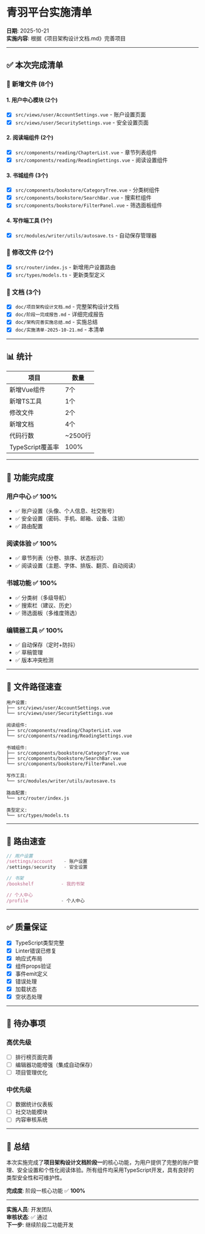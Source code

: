 # 青羽平台实施清单

**日期**: 2025-10-21  
**实施内容**: 根据《项目架构设计文档.md》完善项目

---

## ✅ 本次完成清单

### 📁 新增文件 (8个)

#### 1. 用户中心模块 (2个)
- [x] `src/views/user/AccountSettings.vue` - 账户设置页面
- [x] `src/views/user/SecuritySettings.vue` - 安全设置页面

#### 2. 阅读端组件 (2个)
- [x] `src/components/reading/ChapterList.vue` - 章节列表组件
- [x] `src/components/reading/ReadingSettings.vue` - 阅读设置组件

#### 3. 书城组件 (3个)
- [x] `src/components/bookstore/CategoryTree.vue` - 分类树组件
- [x] `src/components/bookstore/SearchBar.vue` - 搜索栏组件
- [x] `src/components/bookstore/FilterPanel.vue` - 筛选面板组件

#### 4. 写作端工具 (1个)
- [x] `src/modules/writer/utils/autosave.ts` - 自动保存管理器

### 🔧 修改文件 (2个)

- [x] `src/router/index.js` - 新增用户设置路由
- [x] `src/types/models.ts` - 更新类型定义

### 📄 文档 (3个)

- [x] `doc/项目架构设计文档.md` - 完整架构设计文档
- [x] `doc/阶段一完成报告.md` - 详细完成报告
- [x] `doc/架构完善实施总结.md` - 实施总结
- [x] `doc/实施清单-2025-10-21.md` - 本清单

---

## 📊 统计

| 项目             | 数量    |
| ---------------- | ------- |
| 新增Vue组件      | 7个     |
| 新增TS工具       | 1个     |
| 修改文件         | 2个     |
| 新增文档         | 4个     |
| 代码行数         | ~2500行 |
| TypeScript覆盖率 | 100%    |

---

## 🎯 功能完成度

### 用户中心 ✅ 100%
- ✅ 账户设置（头像、个人信息、社交账号）
- ✅ 安全设置（密码、手机、邮箱、设备、注销）
- ✅ 路由配置

### 阅读体验 ✅ 100%
- ✅ 章节列表（分卷、排序、状态标识）
- ✅ 阅读设置（主题、字体、排版、翻页、自动阅读）

### 书城功能 ✅ 100%
- ✅ 分类树（多级导航）
- ✅ 搜索栏（建议、历史）
- ✅ 筛选面板（多维度筛选）

### 编辑器工具 ✅ 100%
- ✅ 自动保存（定时+防抖）
- ✅ 草稿管理
- ✅ 版本冲突检测

---

## 🔗 文件路径速查

```
用户设置:
├── src/views/user/AccountSettings.vue
└── src/views/user/SecuritySettings.vue

阅读组件:
├── src/components/reading/ChapterList.vue
└── src/components/reading/ReadingSettings.vue

书城组件:
├── src/components/bookstore/CategoryTree.vue
├── src/components/bookstore/SearchBar.vue
└── src/components/bookstore/FilterPanel.vue

写作工具:
└── src/modules/writer/utils/autosave.ts

路由配置:
└── src/router/index.js

类型定义:
└── src/types/models.ts
```

---

## 🚀 路由速查

```javascript
// 用户设置
/settings/account    - 账户设置
/settings/security   - 安全设置

// 书架
/bookshelf          - 我的书架

// 个人中心
/profile            - 个人中心
```

---

## ✅ 质量保证

- [x] TypeScript类型完整
- [x] Linter错误已修复
- [x] 响应式布局
- [x] 组件props验证
- [x] 事件emit定义
- [x] 错误处理
- [x] 加载状态
- [x] 空状态处理

---

## 📝 待办事项

### 高优先级
- [ ] 排行榜页面完善
- [ ] 编辑器功能增强（集成自动保存）
- [ ] 项目管理优化

### 中优先级
- [ ] 数据统计仪表板
- [ ] 社交功能模块
- [ ] 内容审核系统

---

## 🎉 总结

本次实施完成了**项目架构设计文档阶段一**的核心功能，为用户提供了完整的账户管理、安全设置和个性化阅读体验。所有组件均采用TypeScript开发，具有良好的类型安全性和可维护性。

**完成度**: 阶段一核心功能 ✅ **100%**

---

**实施人员**: 开发团队  
**审核状态**: ✅ 通过  
**下一步**: 继续阶段二功能开发


